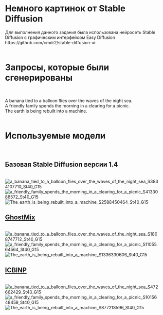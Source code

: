 <h1>Немного картинок от Stable Diffusion</h1>
Для выполнения данного задания была использована нейросеть Stable Diffusion с графическим интерфейсом Easy Diffusion</BR> https://github.com/cmdr2/stable-diffusion-ui</BR></BR>
<h1>Запросы, которые были сгенерированы</h1></BR>

A banana tied to a balloon flies over the waves of the night sea.</BR>
A friendly family spends the morning in a clearing for a picnic.</BR>
The earth is being rebuilt into a machine.</BR></BR>

<h1>Используемые модели</h1>
  
</BR><h2>Базовая Stable Diffusion версии 1.4</h2></BR>
![a_banana_tied_to_a_balloon_flies_over_the_waves_of_the_night_sea_S3834107710_St40_G15](https://github.com/Yaroslav-L/CVE8/assets/66304507/cb7b7348-084c-4180-8960-c569c3f39d68)
![a_friendly_family_spends_the_morning_in_a_clearing_for_a_picnic_S4133088572_St40_G15](https://github.com/Yaroslav-L/CVE8/assets/66304507/37f5358e-c631-4167-9f5d-942dfbf5272e)
![The_earth_is_being_rebuilt_into_a_machine_S2588450464_St40_G15](https://github.com/Yaroslav-L/CVE8/assets/66304507/e6f8ad20-3af5-495a-9381-1d8659361621)


[<h2>GhostMix</h2>](https://civitai.com/models/36520/ghostmix)</BR>
![a_banana_tied_to_a_balloon_flies_over_the_waves_of_the_night_sea_S1808747712_St40_G15](https://github.com/Yaroslav-L/CVE8/assets/66304507/e7e1ed24-d536-4f40-a1cc-7e2cb9a991ac)
![a_friendly_family_spends_the_morning_in_a_clearing_for_a_picnic_S1105564564_St40_G15](https://github.com/Yaroslav-L/CVE8/assets/66304507/fec09d8c-6298-41d6-94e1-5d61e8d3d1af)
![The_earth_is_being_rebuilt_into_a_machine_S1336330606_St40_G15](https://github.com/Yaroslav-L/CVE8/assets/66304507/9b792fe7-3706-4045-abd0-0afd0877c423)</BR>

[<h2>ICBINP</h2>](https://civitai.com/models/28059/icbinp-i-cant-believe-its-not-photography)</BR>
![a_banana_tied_to_a_balloon_flies_over_the_waves_of_the_night_sea_S472662429_St40_G15](https://github.com/Yaroslav-L/CVE8/assets/66304507/8b3d6ee2-896f-490f-9911-5bcc4c8890ad)
![a_friendly_family_spends_the_morning_in_a_clearing_for_a_picnic_S1015648459_St40_G15](https://github.com/Yaroslav-L/CVE8/assets/66304507/115d9f10-3e96-4794-91ef-ca2e8d938fe4)
![The_earth_is_being_rebuilt_into_a_machine_S877218596_St40_G15](https://github.com/Yaroslav-L/CVE8/assets/66304507/77350a51-ff09-417d-9d7d-e9800754dbfe)

</BR>
